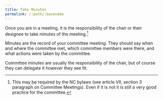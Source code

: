```yaml
---
title: Take Minutes
permalink: /:path/:basename
---
```


Once you are
in a meeting,
it is the responsibility
of the chair
or their designee
to take minutes
of the meeting.[^bylawscommitteeminutes]

Minutes are the record
of your committee meeting.
They should say
when and where the committee met,
which committee members were there,
and what actions were taken
by the committee.

Committee minutes are usually
the responsibility
of the chair,
but of course
they can delegate it
however they see fit.

[^bylawscommitteeminutes]:
    This may be
    required by
    the NC bylaws
    (see article VII, section 3
    paragraph on Committee Meetings).
    Even if it is not
    it is still
    a very good practice
    for the committee.
